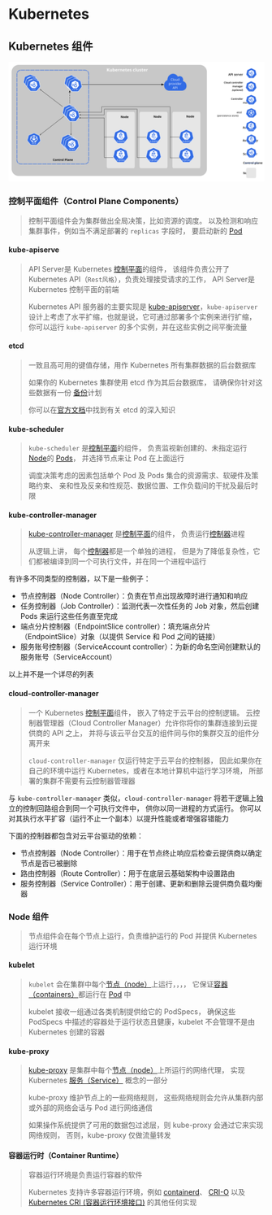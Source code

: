 # Kubernetes



## Kubernetes 组件

![Kubernetes 组件](../Img/kubernetes/components-of-kubernetes.svg)

### 控制平面组件（Control Plane Components）

> 控制平面组件会为集群做出全局决策，比如资源的调度。 以及检测和响应集群事件，例如当不满足部署的 `replicas` 字段时， 要启动新的 [Pod](https://kubernetes.io/zh-cn/docs/concepts/workloads/pods/)
>

#### kube-apiserve

> API Server是 Kubernetes [控制平面](https://kubernetes.io/zh-cn/docs/reference/glossary/?all=true#term-control-plane)的组件， 该组件负责公开了 Kubernetes API（`Rest风格`），负责处理接受请求的工作， API Server是 Kubernetes 控制平面的前端 
>
> Kubernetes API 服务器的主要实现是 [kube-apiserver](https://kubernetes.io/zh-cn/docs/reference/command-line-tools-reference/kube-apiserver/)，`kube-apiserver`设计上考虑了水平扩缩，也就是说，它可通过部署多个实例来进行扩缩， 你可以运行 `kube-apiserver` 的多个实例，并在这些实例之间平衡流量

#### etcd

> 一致且高可用的键值存储，用作 Kubernetes 所有集群数据的后台数据库
>
> 如果你的 Kubernetes 集群使用 etcd 作为其后台数据库， 请确保你针对这些数据有一份 [备份](https://kubernetes.io/zh-cn/docs/tasks/administer-cluster/configure-upgrade-etcd/#backing-up-an-etcd-cluster)计划
>
> 你可以在[官方文档](https://etcd.io/docs/)中找到有关 etcd 的深入知识

#### kube-scheduler

> `kube-scheduler` 是[控制平面](https://kubernetes.io/zh-cn/docs/reference/glossary/?all=true#term-control-plane)的组件， 负责监视新创建的、未指定运行[Node](https://kubernetes.io/zh-cn/docs/concepts/architecture/nodes/)的 [Pods](https://kubernetes.io/zh-cn/docs/concepts/workloads/pods/)， 并选择节点来让 Pod 在上面运行
>
> 调度决策考虑的因素包括单个 Pod 及 Pods 集合的资源需求、软硬件及策略约束、 亲和性及反亲和性规范、数据位置、工作负载间的干扰及最后时限

#### kube-controller-manager

> [kube-controller-manager](https://kubernetes.io/zh-cn/docs/reference/command-line-tools-reference/kube-controller-manager/) 是[控制平面](https://kubernetes.io/zh-cn/docs/reference/glossary/?all=true#term-control-plane)的组件， 负责运行[控制器](https://kubernetes.io/zh-cn/docs/concepts/architecture/controller/)进程
>
> 从逻辑上讲， 每个[控制器](https://kubernetes.io/zh-cn/docs/concepts/architecture/controller/)都是一个单独的进程， 但是为了降低复杂性，它们都被编译到同一个可执行文件，并在同一个进程中运行

有许多不同类型的控制器，以下是一些例子：

- 节点控制器（Node Controller）：负责在节点出现故障时进行通知和响应
- 任务控制器（Job Controller）：监测代表一次性任务的 Job 对象，然后创建 Pods 来运行这些任务直至完成
- 端点分片控制器（EndpointSlice controller）：填充端点分片（EndpointSlice）对象（以提供 Service 和 Pod 之间的链接）
- 服务账号控制器（ServiceAccount controller）：为新的命名空间创建默认的服务账号（ServiceAccount）

以上并不是一个详尽的列表

#### cloud-controller-manager

> 一个 Kubernetes [控制平面](https://kubernetes.io/zh-cn/docs/reference/glossary/?all=true#term-control-plane)组件， 嵌入了特定于云平台的控制逻辑。 云控制器管理器（Cloud Controller Manager）允许你将你的集群连接到云提供商的 API 之上， 并将与该云平台交互的组件同与你的集群交互的组件分离开来
>
> `cloud-controller-manager` 仅运行特定于云平台的控制器， 因此如果你在自己的环境中运行 Kubernetes，或者在本地计算机中运行学习环境， 所部署的集群不需要有云控制器管理器

与 `kube-controller-manager` 类似，`cloud-controller-manager` 将若干逻辑上独立的控制回路组合到同一个可执行文件中， 供你以同一进程的方式运行。 你可以对其执行水平扩容（运行不止一个副本）以提升性能或者增强容错能力

下面的控制器都包含对云平台驱动的依赖：

- 节点控制器（Node Controller）：用于在节点终止响应后检查云提供商以确定节点是否已被删除
- 路由控制器（Route Controller）：用于在底层云基础架构中设置路由
- 服务控制器（Service Controller）：用于创建、更新和删除云提供商负载均衡器

### Node 组件

> 节点组件会在每个节点上运行，负责维护运行的 Pod 并提供 Kubernetes 运行环境

#### kubelet

> `kubelet` 会在集群中每个[节点（node）](https://kubernetes.io/zh-cn/docs/concepts/architecture/nodes/)上运行，，，， 它保证[容器（containers）](https://kubernetes.io/zh-cn/docs/concepts/overview/what-is-kubernetes/#why-containers)都运行在 [Pod](https://kubernetes.io/zh-cn/docs/concepts/workloads/pods/) 中
>
> kubelet 接收一组通过各类机制提供给它的 PodSpecs， 确保这些 PodSpecs 中描述的容器处于运行状态且健康，kubelet 不会管理不是由 Kubernetes 创建的容器

#### kube-proxy

> [kube-proxy](https://kubernetes.io/zh-cn/docs/reference/command-line-tools-reference/kube-proxy/) 是集群中每个[节点（node）](https://kubernetes.io/zh-cn/docs/concepts/architecture/nodes/)上所运行的网络代理， 实现 Kubernetes [服务（Service）](https://kubernetes.io/zh-cn/docs/concepts/services-networking/service/) 概念的一部分
>
> kube-proxy 维护节点上的一些网络规则， 这些网络规则会允许从集群内部或外部的网络会话与 Pod 进行网络通信
>
> 如果操作系统提供了可用的数据包过滤层，则 kube-proxy 会通过它来实现网络规则， 否则，kube-proxy 仅做流量转发

#### 容器运行时（Container Runtime）

> 容器运行环境是负责运行容器的软件
>
> Kubernetes 支持许多容器运行环境，例如 [containerd](https://containerd.io/docs/)、 [CRI-O](https://cri-o.io/#what-is-cri-o) 以及 [Kubernetes CRI (容器运行环境接口)](https://github.com/kubernetes/community/blob/master/contributors/devel/sig-node/container-runtime-interface.md) 的其他任何实现
